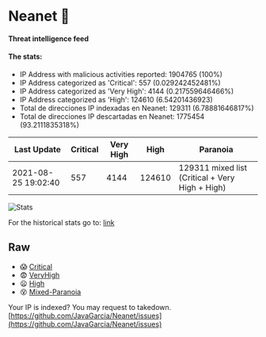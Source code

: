 # Neanet :hocho:
#### Threat intelligence feed
#### The stats:

- IP Address with malicious activities reported: 1904765 (100%)
- IP Address categorized as 'Critical':  557 (0.029242452481%)
- IP Address categorized as 'Very High':  4144 (0.217559646466%)
- IP Address categorized as 'High':  124610 (6.54201436923)
- Total de direcciones IP indexadas en Neanet:  129311 (6.78881646817%)
- Total de direcciones IP descartadas en Neanet:  1775454 (93.2111835318%)

| Last Update | Critical | Very High | High | Paranoia |
| --- | --- | --- | --- | --- |
| 2021-08-25 19:02:40 | 557 | 4144 | 124610 | 129311 mixed list (Critical + Very High + High)|

![Stats](https://docs.google.com/spreadsheets/d/e/2PACX-1vSnaNMIXVabIpDJjufMlzH7poXnshF3mgd8Is1g9ytUEzVsP5my4Trn8f-xkoLLQ38xpL3HtmUexLo6/pubchart?oid=501124687&format=image)

For the historical stats go to: [link](/stats.csv)
## Raw
- :scream: [Critical](https://raw.githubusercontent.com/JavaGarcia/Neanet/master/blacklists/neanet_critical.txt)
- :fearful: [VeryHigh](https://raw.githubusercontent.com/JavaGarcia/Neanet/master/blacklists/neanet_veryHigh.txtt)
- :frowning: [High](https://raw.githubusercontent.com/JavaGarcia/Neanet/master/blacklists/neanet_high.txt)
- :dizzy_face: [Mixed-Paranoia](https://raw.githubusercontent.com/JavaGarcia/Neanet/master/blacklists/neanet_all.txt)


Your IP is indexed? You may request to takedown. [https://github.com/JavaGarcia/Neanet/issues](https://github.com/JavaGarcia/Neanet/issues)





















































































































































































































































































































































































































































































































































































































































































































































































































































































































































































































































































































































































































































































































































































































































































































































































































































































































































































































































































































































































































































































































































































































































































































































































































































































































































































































































































































































































































































































































































































































































































































































































































































































































































































































































































































































































































































































































































































































































































































































































































































































































































































































































































































































































































































































































































































































































































































































































































































































































































































































































































































































































































































































































































































































































































































































































































































































































































































































































































































































































































































































































































































































































































































































































































































































































































































































































































































































































































































































































































































































































































































































































































































































































































































































































































































































































































































































































































































































































































































































































































































































































































































































































































































































































































































































































